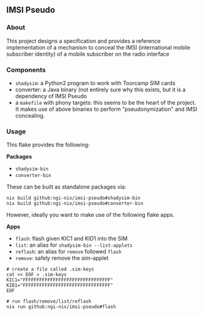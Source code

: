 ## IMSI Pseudo

### About

This project designs a specification and provides a
reference implementation of a mechanism to conceal the IMSI
(international mobile subscriber identity) of a mobile
subscriber on the radio interface

### Components

- `shadysim`: a Python2 program to work with Toorcamp SIM
  cards
- converter: a Java binary (not entirely sure why this
  exists, but it is a dependency of IMSI Pseudo
- a `makefile` with phony targets: this seems to be the
  heart of the project. It makes use of above binaries to
  perform "pseudonymization" and IMSI concealing.

### Usage

This flake provides the following:

**Packages**

 - `shadysim-bin`
 - `converter-bin`

These can be built as standalone packages via:

```
nix build github:ngi-nix/imsi-pseudo#shadysim-bin
nix build github:ngi-nix/imsi-pseudo#converter-bin
```

However, ideally you want to make use of the following flake
apps.

**Apps**

 - `flash`: flash given KIC1 and KID1 into the SIM
 - `list`: an alias for `shadysim-bin --list-applets`
 - `reflash`: an alias for `remove` followed `flash`
 - `remove`: safely remove the sim-applet

```
# create a file called .sim-keys
cat << EOF > .sim-keys
KIC1="FFFFFFFFFFFFFFFFFFFFFFFFFFFFFFFF"
KID1="FFFFFFFFFFFFFFFFFFFFFFFFFFFFFFFF"
EOF

# run flash/remove/list/reflash
nix run github:ngi-nix/imsi-pseudo#flash
```
